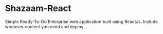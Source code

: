 # Shazaam-React
Simple Ready-To-Go Enterprise web application built using ReactJs. Include whatever content you need and deploy...
